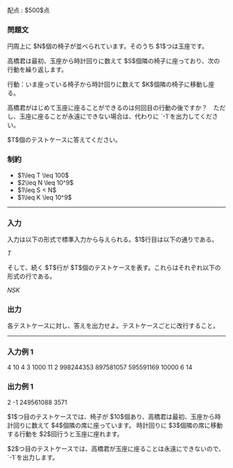 
<div>

<span>

<span>

<p>
配点 : $500$点
</p>

<div>

<section>

### **問題文**

<p>
円周上に $N$個の椅子が並べられています。そのうち $1$つは玉座です。
</p>

<p>
高橋君は最初、玉座から時計回りに数えて $S$個隣の椅子に座っており、次の行動を繰り返します。
</p>

<p>
行動：いま座っている椅子から時計回りに数えて $K$個隣の椅子に移動し座る。
</p>

<p>
高橋君がはじめて玉座に座ることができるのは何回目の行動の後ですか？　ただし、玉座に座ることが永遠にできない場合は、代わりに `-1`を出力してください。
</p>

<p>
$T$個のテストケースに答えてください。
</p>

</section>

</div>

<div>

<section>

### **制約**

<ul>

<li>
$1\leq T \leq 100$
</li>

<li>
$2\leq N \leq 10^9$
</li>

<li>
$1\leq S < N$
</li>

<li>
$1\leq K \leq 10^9$
</li>

</ul>

</section>

</div>

---

<div>

<div>

<section>

### **入力**

<p>
入力は以下の形式で標準入力から与えられる。$1$行目は以下の通りである。
</p>

<div>

$T$
</div>

<p>
そして、続く $T$行が $T$個のテストケースを表す。これらはそれぞれ以下の形式の行である。
</p>

<div>

$N$$S$$K$
</div>

</section>

</div>

<div>

<section>

### **出力**

<p>
各テストケースに対し、答えを出力せよ。テストケースごとに改行すること。
</p>

</section>

</div>

</div>

---

<div>

<section>

### **入力例 1**

<div>

4
10 4 3
1000 11 2
998244353 897581057 595591169
10000 6 14

</div>

</section>

</div>

<div>

<section>

### **出力例 1**

<div>

2
-1
249561088
3571

</div>

<p>
$1$つ目のテストケースでは、椅子が $10$個あり、高橋君は最初、玉座から時計回りに数えて $4$個隣の席に座っています。
時計回りに $3$個隣の席に移動する行動を $2$回行うと玉座に座れます。
</p>

<p>
$2$つ目のテストケースでは、高橋君が玉座に座ることは永遠にできないので、`-1`を出力します。
</p>

</section>

</div>

</span>

</span>

</div>
